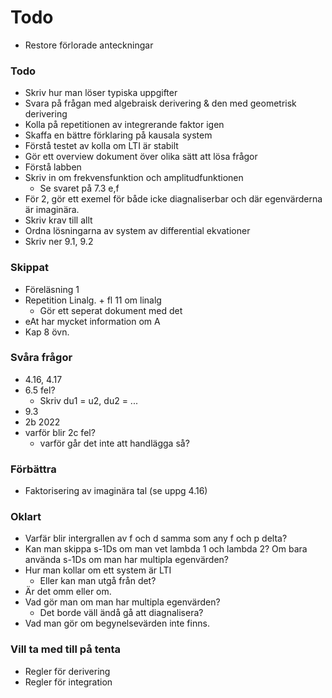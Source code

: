 # Todo
- Restore förlorade anteckningar
### Todo
- Skriv hur man löser typiska uppgifter
- Svara på frågan med algebraisk derivering & den med geometrisk derivering
- Kolla på repetitionen av integrerande faktor igen
- Skaffa en bättre förklaring på kausala system
- Förstå testet av kolla om LTI är stabilt
- Gör ett overview dokument över olika sätt att lösa frågor
- Förstå labben
- Skriv in om frekvensfunktion och amplitudfunktionen
    - Se svaret på 7.3 e,f
- För 2, gör ett exemel för både icke diagnaliserbar och där egenvärderna är imaginära. 
- Skriv krav till allt
- Ordna lösningarna av system av differential ekvationer
- Skriv ner 9.1, 9.2
### Skippat
- Föreläsning 1
- Repetition Linalg. + fl 11 om linalg
    - Gör ett seperat dokument med det 
- eAt har mycket information om A
- Kap 8 övn. 

### Svåra frågor
- 4.16, 4.17
- 6.5 fel? 
  - Skriv du1 = u2, du2 = ...
- 9.3
- 2b 2022
- varför blir 2c fel?
  - varför går det inte att handlägga så?
### Förbättra
- Faktorisering av imaginära tal (se uppg 4.16)

### Oklart
- Varfär blir intergrallen av f och d samma som any f och p delta?
- Kan man skippa s-1Ds om man vet lambda 1 och lambda 2? Om bara använda s-1Ds om man har multipla egenvärden?
- Hur man kollar om ett system är LTI
    - Eller kan man utgå från det?
- Är det omm eller om. 
- Vad gör man om man har multipla egenvärden?
    - Det borde väll ändå gå att diagnalisera?
- Vad man gör om begynelsevärden inte finns. 

### Vill ta med till på tenta
- Regler för derivering
- Regler för integration



